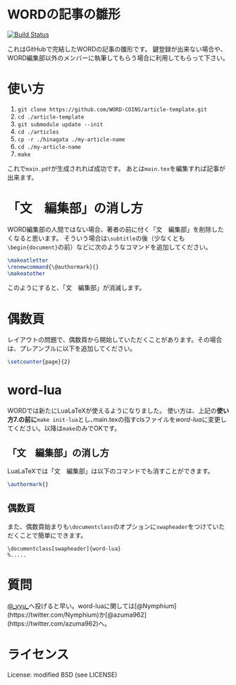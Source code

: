 WORDの記事の雛形
===
[![Build Status](https://travis-ci.org/WORD-COINS/article-template.svg?branch=master)](https://travis-ci.org/WORD-COINS/article-template)


これはGitHubで完結したWORDの記事の雛形です。
鍵登録が出来ない場合や、WORD編集部以外のメンバーに執筆してもらう場合に利用してもらって下さい。

# 使い方
1. `git clone https://github.com/WORD-COINS/article-template.git`
2. `cd ./article-template`
3. `git submodule update --init`
4. `cd ./articles`
5. `cp -r ./hinagata ./my-article-name`
6. `cd ./my-article-name`
7. `make`

これで`main.pdf`が生成されれば成功です。
あとは`main.tex`を編集すれば記事が出来ます。

# 「文　編集部」の消し方
WORD編集部の人間ではない場合、著者の前に付く「文　編集部」を削除したくなると思います。
そういう場合は`\subtitle`の後（少なくとも`\begin{document}`の前）などに次のようなコマンドを追加してください。

```tex
\makeatletter
\renewcommand{\@authormark}{}
\makeatother
```
このようにすると、「文　編集部」が消滅します。

# 偶数頁
レイアウトの問題で、偶数頁から開始していただくことがあります。その場合は、プレアンブルに以下を追加してください。

```tex
\setcounter{page}{2}
```

# word-lua
WORDでは新たにLuaLaTeXが使えるようになりました。
使い方は、上記の**使い方7.の前に**`make init-lua`とし､main.texの指すclsファイルを*word-lua*に変更してください。以降は`make`のみでOKです。

## 「文　編集部」の消し方
LuaLaTeXでは「文　編集部」は以下のコマンドでも消すことができます。

```tex
\authormark{}
```

## 偶数頁
また、偶数頁始まりも`\documentclass`のオプションに`swapheader`をつけていただくことで簡単にできます。

```TeX
\documentclass[swapheader]{word-lua}
%.....
```

# 質問
[@\_yyu\_](https://twitter.com/_yyu_)へ投げると早い。word-luaに関しては[@Nymphium](https://twitter.com/Nymphium)か[@azuma962](https://twitter.com/azuma962)へ。

# ライセンス

License: modified BSD (see LICENSE)
